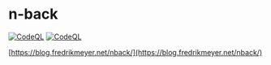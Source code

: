 # n-back

[![CodeQL](https://github.com/FredrikMeyer/nback/actions/workflows/codeql-analysis.yml/badge.svg)](https://github.com/FredrikMeyer/nback/actions/workflows/codeql-analysis.yml)
[![CodeQL](https://github.com/FredrikMeyer/nback/actions/workflows/codeql-analysis.yml/badge.svg)](https://github.com/FredrikMeyer/nback/actions/workflows/codeql-analysis.yml)

[https://blog.fredrikmeyer.net/nback/](https://blog.fredrikmeyer.net/nback/)
